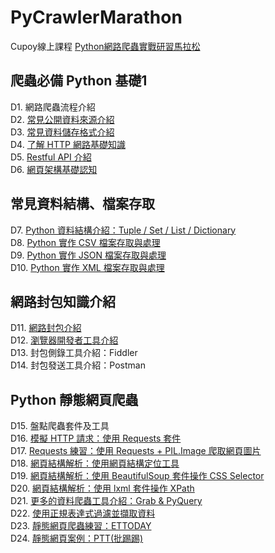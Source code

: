 # PyCrawlerMarathon
Cupoy線上課程 [Python網路爬蟲實戰研習馬拉松](https://www.cupoy.com/marathon/000001770588CD17000000026375706F795F72656C656173654355)
## 爬蟲必備 Python 基礎1
D1. 網路爬蟲流程介紹<br>
D2. [常見公開資料來源介紹](https://github.com/sung-yi-wang/PyCrawlerMarathon/tree/main/D002)<br>
D3. [常見資料儲存格式介紹](https://github.com/sung-yi-wang/PyCrawlerMarathon/tree/main/D003)<br>
D4. [了解 HTTP 網路基礎知識](https://github.com/sung-yi-wang/PyCrawlerMarathon/tree/main/D004)<br>
D5. [Restful API 介紹](https://github.com/sung-yi-wang/PyCrawlerMarathon/tree/main/D005)<br>
D6. [網頁架構基礎認知](https://github.com/sung-yi-wang/PyCrawlerMarathon/tree/main/D006)
## 常見資料結構、檔案存取
D7. [Python 資料結構介紹：Tuple / Set / List / Dictionary](https://github.com/sung-yi-wang/PyCrawlerMarathon/tree/main/D007)<br>
D8. [Python 實作 CSV 檔案存取與處理](https://github.com/sung-yi-wang/PyCrawlerMarathon/tree/main/D008)<br>
D9. [Python 實作 JSON 檔案存取與處理](https://github.com/sung-yi-wang/PyCrawlerMarathon/tree/main/D009)<br>
D10. [Python 實作 XML 檔案存取與處理](https://github.com/sung-yi-wang/PyCrawlerMarathon/tree/main/D010)
## 網路封包知識介紹
D11. [網路封包介紹](https://github.com/sung-yi-wang/PyCrawlerMarathon/tree/main/D011)<br>
D12. [瀏覽器開發者工具介紹](https://github.com/sung-yi-wang/PyCrawlerMarathon/tree/main/D012)<br>
D13. 封包側錄工具介紹：Fiddler<br>
D14. 封包發送工具介紹：Postman
## Python 靜態網頁爬蟲
D15. 盤點爬蟲套件及工具<br>
D16. [模擬 HTTP 請求：使用 Requests 套件](https://github.com/sung-yi-wang/PyCrawlerMarathon/tree/main/D016)<br>
D17. [Requests 練習：使用 Requests + PIL.Image 爬取網頁圖片](https://github.com/sung-yi-wang/PyCrawlerMarathon/tree/main/D017)<br>
D18. [網頁結構解析：使用網頁結構定位工具](https://github.com/sung-yi-wang/PyCrawlerMarathon/tree/main/D018)<br>
D19. [網頁結構解析：使用 BeautifulSoup 套件操作 CSS Selector](https://github.com/sung-yi-wang/PyCrawlerMarathon/tree/main/D019)<br>
D20. [網頁結構解析：使用 lxml 套件操作 XPath](https://github.com/sung-yi-wang/PyCrawlerMarathon/tree/main/D020)<br>
D21. [更多的資料爬蟲工具介紹：Grab & PyQuery](https://github.com/sung-yi-wang/PyCrawlerMarathon/tree/main/D021)<br>
D22. [使用正規表達式過濾並擷取資料](https://github.com/sung-yi-wang/PyCrawlerMarathon/tree/main/D022)<br>
D23. [靜態網頁爬蟲練習：ETTODAY](https://github.com/sung-yi-wang/PyCrawlerMarathon/tree/main/D023)<br>
D24. [靜態網頁案例：PTT(批踢踢)](https://github.com/sung-yi-wang/PyCrawlerMarathon/tree/main/D024)